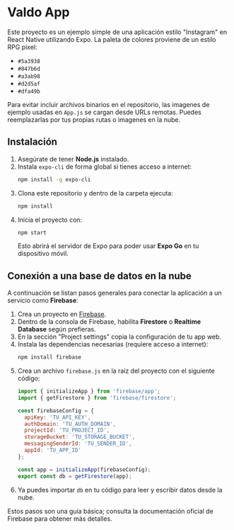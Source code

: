 # Valdo App

Este proyecto es un ejemplo simple de una aplicación estilo "Instagram" en React Native utilizando Expo. La paleta de colores proviene de un estilo RPG pixel:

- `#5a3938`
- `#847b6d`
- `#a3ab98`
- `#d2d5af`
- `#dfa49b`

Para evitar incluir archivos binarios en el repositorio, las imagenes de ejemplo usadas en `App.js` se cargan desde URLs remotas. Puedes reemplazarlas por tus propias rutas o imagenes en la nube.
## Instalación

1. Asegúrate de tener **Node.js** instalado.
2. Instala `expo-cli` de forma global si tienes acceso a internet:
   ```bash
   npm install -g expo-cli
   ```
3. Clona este repositorio y dentro de la carpeta ejecuta:
   ```bash
   npm install
   ```
4. Inicia el proyecto con:
   ```bash
   npm start
   ```
   Esto abrirá el servidor de Expo para poder usar **Expo Go** en tu dispositivo móvil.

## Conexión a una base de datos en la nube

A continuación se listan pasos generales para conectar la aplicación a un servicio como **Firebase**:

1. Crea un proyecto en [Firebase](https://firebase.google.com/).
2. Dentro de la consola de Firebase, habilita **Firestore** o **Realtime Database** según prefieras.
3. En la sección "Project settings" copia la configuración de tu app web.
4. Instala las dependencias necesarias (requiere acceso a internet):
   ```bash
   npm install firebase
   ```
5. Crea un archivo `firebase.js` en la raíz del proyecto con el siguiente código:
   ```javascript
   import { initializeApp } from 'firebase/app';
   import { getFirestore } from 'firebase/firestore';

   const firebaseConfig = {
     apiKey: 'TU_API_KEY',
     authDomain: 'TU_AUTH_DOMAIN',
     projectId: 'TU_PROJECT_ID',
     storageBucket: 'TU_STORAGE_BUCKET',
     messagingSenderId: 'TU_SENDER_ID',
     appId: 'TU_APP_ID'
   };

   const app = initializeApp(firebaseConfig);
   export const db = getFirestore(app);
   ```
6. Ya puedes importar `db` en tu código para leer y escribir datos desde la nube.

Estos pasos son una guía básica; consulta la documentación oficial de Firebase para obtener más detalles.
